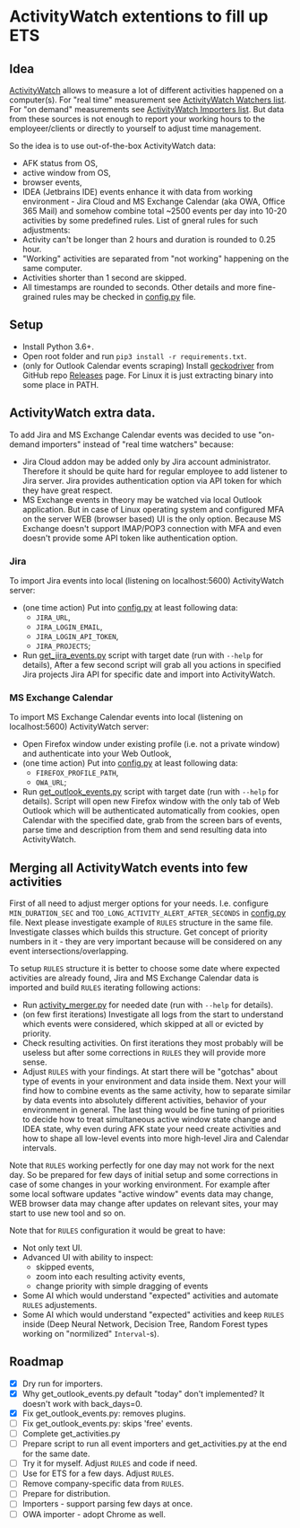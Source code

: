# ActivityWatch extentions to fill up ETS

## Idea

[ActivityWatch](https://activitywatch.net/) allows to measure a lot of different activities happened on a computer(s).
For "real time" measurement see [ActivityWatch Watchers list](https://docs.activitywatch.net/en/latest/watchers.html).
For "on demand" measurements see [ActivityWatch Importers list](https://docs.activitywatch.net/en/latest/importers.html).
But data from these sources is not enough to report your working hours to the employeer/clients or directly to yourself to adjust time management.

So the idea is to use out-of-the-box ActivityWatch data:
- AFK status from OS,
- active window from OS,
- browser events,
- IDEA (Jetbrains IDE) events
enhance it with data from working environment - Jira Cloud and MS Exchange Calendar (aka OWA, Office 365 Mail)
and somehow combine total ~2500 events per day into 10-20 activities by some predefined rules.
List of gneral rules for such adjustments:
- Activity can't be longer than 2 hours and duration is rounded to 0.25 hour.
- "Working" activities are separated from "not working" happening on the same computer.
- Activities shorter than 1 second are skipped.
- All timestamps are rounded to seconds.
Other details and more fine-grained rules may be checked in [config.py](/activity_merger/config/config.py) file.

## Setup

- Install Python 3.6+.
- Open root folder and run `pip3 install -r requirements.txt`.
- (only for Outlook Calendar events scraping) Install [geckodriver](https://github.com/mozilla/geckodriver) from GitHub repo [Releases](https://github.com/mozilla/geckodriver/releases) page. For Linux it is just extracting binary into some place in PATH.

## ActivityWatch extra data.

To add Jira and MS Exchange Calendar events was decided to use "on-demand importers" instead of "real time watchers" because:
- Jira Cloud addon may be added only by Jira account administrator. Therefore it should be quite hard for regular employee to add listener to Jira server. Jira provides authentication option via API token for which they have great respect.
- MS Exchange events in theory may be watched via local Outlook application. But in case of Linux operating system and configured MFA on the server WEB (browser based) UI is the only option. Because MS Exchange doesn't support IMAP/POP3 connection with MFA and even doesn't provide some API token like authentication option.

### Jira

To import Jira events into local (listening on localhost:5600) ActivityWatch server:
- (one time action) Put into [config.py](/activity_merger/config/config.py) at least following data:
  - `JIRA_URL`,
  - `JIRA_LOGIN_EMAIL`,
  - `JIRA_LOGIN_API_TOKEN`,
  - `JIRA_PROJECTS`;
- Run [get_jira_events.py](/get_jira_events.py) script with target date (run with `--help` for details),
After a few second script will grab all you actions in specified Jira projects Jira API for specific date and import into ActivityWatch.

### MS Exchange Calendar

To import MS Exchange Calendar events into local (listening on localhost:5600) ActivityWatch server:
- Open Firefox window under existing profile (i.e. not a private window) and authenticate into your Web Outlook,
- (one time action) Put into [config.py](/activity_merger/config/config.py) at least following data:
  - `FIREFOX_PROFILE_PATH`,
  - `OWA_URL`;
- Run [get_outlook_events.py](/get_outlook_events.py) script with target date (run with `--help` for details).
Script will open new Firefox window with the only tab of Web Outlook which will be authenticated automatically from cookies,
open Calendar with the specified date, grab from the screen bars of events, parse time and description from them
and send resulting data into ActivityWatch.

## Merging all ActivityWatch events into few activities

First of all need to adjust merger options for your needs.
I.e. configure `MIN_DURATION_SEC` and `TOO_LONG_ACTIVITY_ALERT_AFTER_SECONDS` in [config.py](/activity_merger/config/config.py) file.
Next please investigate example of `RULES` structure in the same file. Investigate classes which builds this structure.
Get concept of priority numbers in it - they are very important because will be considered on any event intersections/overlapping.

To setup `RULES` structure it is better to choose some date where expected activities are already found, Jira and MS Exchange Calendar data is imported
and build `RULES` iterating following actions:
- Run [activity_merger.py](/activity_merger.py) for needed date (run with `--help` for details).
- (on few first iterations) Investigate all logs from the start to understand which events were considered, which skipped at all or evicted by priority.
- Check resulting activities. On first iterations they most probably will be useless but after some corrections in `RULES` they will provide more sense.
- Adjust `RULES` with your findings. At start there will be "gotchas" about type of events in your environment and data inside them. Next your will find how to combine events as the same activity, how to separate similar by data events into absolutely different activities, behavior of your environment in general. The last thing would be fine tuning of priorities to decide how to treat simultaneous active window state change and IDEA state, why even during AFK state your need create activities and how to shape all low-level events into more high-level Jira and Calendar intervals.

Note that `RULES` working perfectly for one day may not work for the next day.
So be prepared for few days of initial setup and some corrections in case of some changes in your working environment.
For example after some local software updates "active window" events data may change, WEB browser data may change after updates on relevant sites, your may start to use new tool and so on.

Note that for `RULES` configuration it would be great to have:
- Not only text UI.
- Advanced UI with ability to inspect:
  - skipped events,
  - zoom into each resulting activity events,
  - change priority with simple dragging of events
- Some AI which would understand "expected" activities and automate `RULES` adjustements.
- Some AI which would understand "expected" activities and keep `RULES` inside (Deep Neural Network, Decision Tree, Random Forest types working on "normilized" `Interval`-s).

## Roadmap

- [x] Dry run for importers.
- [x] Why get_outlook_events.py default "today" don't implemented? It doesn't work with back_days=0.
- [x] Fix get_outlook_events.py: removes plugins.
- [ ] Fix get_outlook_events.py: skips 'free' events.
- [ ] Complete get_activities.py
- [ ] Prepare script to run all event importers and get_activities.py at the end for the same date.
- [ ] Try it for myself. Adjust `RULES` and code if need.
- [ ] Use for ETS for a few days. Adjust `RULES`.
- [ ] Remove company-specific data from `RULES`.
- [ ] Prepare for distribution.
- [ ] Importers - support parsing few days at once.
- [ ] OWA importer - adopt Chrome as well.

